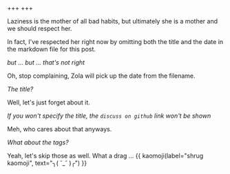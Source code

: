 +++
+++

Laziness is the mother of all bad habits, but ultimately she is a mother and we should respect her.

In fact, I've respected her right now by omitting both the title and the date in the markdown file
for this post.

*but ... but ... that's not right*

Oh, stop complaining, Zola will pick up the date from the filename.

*The title?*

Well, let's just forget about it.

*If you won't specify the title, the `discuss on github` link won't be shown*

Meh, who cares about that anyways.

*What about the tags?*

Yeah, let's skip those as well. What a drag ... {{ kaomoji(label="shrug kaomoji", text="╮( ˘_˘ )╭") }}
